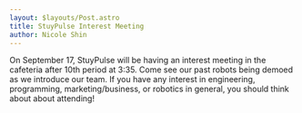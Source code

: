 ```yaml
---
layout: $layouts/Post.astro
title: StuyPulse Interest Meeting
author: Nicole Shin
---
```

On September 17, StuyPulse will be having an interest meeting in the cafeteria after 10th period at 3:35. Come see our past robots being demoed as we introduce our team. If you have any interest in engineering, programming, marketing/business, or robotics in general, you should think about about attending! 